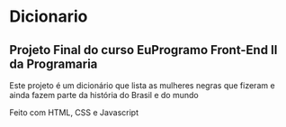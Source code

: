 ﻿# Dicionario
## Projeto Final do curso EuProgramo Front-End II da Programaria

Este projeto é um dicionário que lista as mulheres negras que fizeram e ainda fazem parte da história do Brasil e do mundo 

Feito com HTML, CSS e Javascript 
